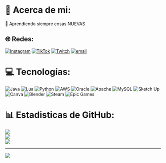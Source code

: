 # 💫 Acerca de mi:
🔭 Aprendiendo siempre cosas NUEVAS


## 🌐 Redes:
[![Instagram](https://img.shields.io/badge/Instagram-%23E4405F.svg?logo=Instagram&logoColor=white)](https://instagram.com/lve.panchito) [![TikTok](https://img.shields.io/badge/TikTok-%23000000.svg?logo=TikTok&logoColor=white)](https://tiktok.com/@panchuuu._) [![Twitch](https://img.shields.io/badge/Twitch-%239146FF.svg?logo=Twitch&logoColor=white)](https://twitch.tv/panchitoyico) [![email](https://img.shields.io/badge/Email-D14836?logo=gmail&logoColor=white)](mailto:franciscoparrachavez247@gmail.com) 

# 💻 Tecnologías:
![Java](https://img.shields.io/badge/java-%23ED8B00.svg?style=flat&logo=openjdk&logoColor=white) ![Lua](https://img.shields.io/badge/lua-%232C2D72.svg?style=flat&logo=lua&logoColor=white) ![Python](https://img.shields.io/badge/python-3670A0?style=flat&logo=python&logoColor=ffdd54) ![AWS](https://img.shields.io/badge/AWS-%23FF9900.svg?style=flat&logo=amazon-aws&logoColor=white) ![Oracle](https://img.shields.io/badge/Oracle-F80000?style=flat&logo=oracle&logoColor=white) ![Apache](https://img.shields.io/badge/apache-%23D42029.svg?style=flat&logo=apache&logoColor=white) ![MySQL](https://img.shields.io/badge/mysql-4479A1.svg?style=flat&logo=mysql&logoColor=white) ![Sketch Up](https://img.shields.io/badge/SketchUp-005F9E?style=flat&logo=sketchup&logoColor=white) ![Canva](https://img.shields.io/badge/Canva-%2300C4CC.svg?style=flat&logo=Canva&logoColor=white) ![Blender](https://img.shields.io/badge/blender-%23F5792A.svg?style=flat&logo=blender&logoColor=white) ![Steam](https://img.shields.io/badge/steam-%23000000.svg?style=flat&logo=steam&logoColor=white) ![Epic Games](https://img.shields.io/badge/epicgames-%23313131.svg?style=flat&logo=epicgames&logoColor=white)
# 📊 Estadisticas de GitHub:
![](https://github-readme-stats.vercel.app/api?username=Panchuuu&theme=dark&hide_border=false&include_all_commits=false&count_private=false)<br/>
![](https://nirzak-streak-stats.vercel.app/?user=Panchuuu&theme=dark&hide_border=false)<br/>
![](https://github-readme-stats.vercel.app/api/top-langs/?username=Panchuuu&theme=dark&hide_border=false&include_all_commits=false&count_private=false&layout=compact)

---
[![](https://visitcount.itsvg.in/api?id=Panchuuu&icon=0&color=0)](https://visitcount.itsvg.in)
